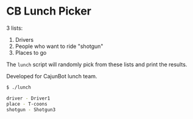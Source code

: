 # CB Lunch Picker

3 lists:

1. Drivers
2. People who want to ride "shotgun"
3. Places to go

The `lunch` script will randomly pick from these lists and print the results.

Developed for CajunBot lunch team.

```bash
$ ./lunch 

driver - Driver1
place - T-coons
shotgun - Shotgun3
```
